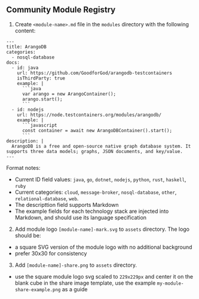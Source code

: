 ## Community Module Registry

1. Create `<module-name>.md` file in the `modules` directory with the following content:

```
---
title: ArangoDB
categories:
  - nosql-database
docs:
  - id: java
    url: https://github.com/GoodforGod/arangodb-testcontainers
    isThirdParty: true
    example: |
      ```java
      var arango = new ArangoContainer();
      arango.start();
      ```
  - id: nodejs
    url: https://node.testcontainers.org/modules/arangodb/
    example: |
      ```javascript
      const container = await new ArangoDBContainer().start();
      ```
description: |
  ArangoDB is a free and open-source native graph database system. It supports three data models; graphs, JSON documents, and key/value.
---
```

Format notes:

- Current ID field values: `java`, `go`, `dotnet`, `nodejs`, `python`, `rust`, `haskell`, `ruby`
- Current categories: `cloud`, `message-broker`, `nosql-database`, `other`, `relational-database`, `web`.
- The descripttion field supports Markdown
- The example fields for each technology stack are injected into Markdown, and should use its language specification

2. Add module logo `[module-name]-mark.svg` to `assets` directory. The logo should be:
* a square SVG version of the module logo with no additional background
* prefer 30x30 for consistency

3. Add `[module-name]-share.png` to `assets` directory. 
* use the square module logo svg scaled to `229x229px` and center it on the blank cube in the share image template, 
use the example `my-module-share-example.png` as a guide
